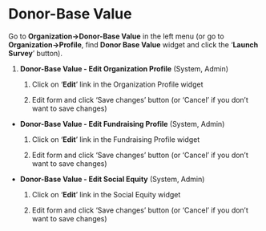 # Donor-Base Value

Go to **Organization->Donor-Base Value** in the left menu (or go to  **Organization->Profile**, find **Donor Base Value** widget and click the ‘**Launch Survey**’ button). 

1. **Donor-Base Value - Edit Organization Profile** (System, Admin)
	1)  Click on ‘**Edit**’ link in the Organization Profile widget
	
	2) Edit form and click ‘Save changes’ button (or ‘Cancel’ if you don’t want to save changes)
- **Donor-Base Value - Edit Fundraising Profile** (System, Admin)
	1)  Click on ‘**Edit**’ link in the Fundraising Profile widget

	2) Edit form and click ‘Save changes’ button (or ‘Cancel’ if you don’t want to save changes)
- **Donor-Base Value - Edit Social Equity** (System, Admin)
	1)  Click on ‘**Edit**’ link in the Social Equity widget

	2) Edit form and click ‘Save changes’ button (or ‘Cancel’ if you don’t want to save changes)
